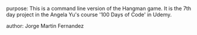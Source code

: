 purpose: This is a command line version of the Hangman game. It is the 7th day project in the Angela Yu's course '100 Days of Code' in Udemy.

author: Jorge Martin Fernandez
